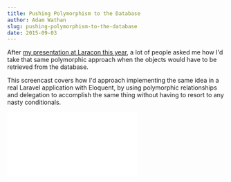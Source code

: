 ```yaml
---
title: Pushing Polymorphism to the Database
author: Adam Wathan
slug: pushing-polymorphism-to-the-database
date: 2015-09-03
---
```


After [my presentation at Laracon this year](/2015/09/02/chasing-perfect-at-laracon-eu), a lot of people asked me how I'd take that same polymorphic approach when the objects would have to be retrieved from the database.

This screencast covers how I'd approach implementing the same idea in a real Laravel application with Eloquent, by using polymorphic relationships and delegation to accomplish the same thing without having to resort to any nasty conditionals.

<div class="talk-video talk-video-screencast">
    <iframe src="//player.vimeo.com/video/138152087" frameborder="0" webkitallowfullscreen mozallowfullscreen allowfullscreen></iframe>
</div>
